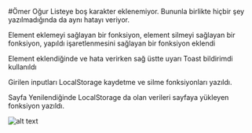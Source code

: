 #Ömer Oğur 
Listeye boş karakter eklenemiyor. Bununla birlikte hiçbir şey yazılmadığında da aynı hatayı veriyor.

Element eklemeyi sağlayan bir fonksiyon, element silmeyi sağlayan bir fonksiyon, yapıldı işaretlenmesini sağlayan bir fonksiyon eklendi

Element eklendiğinde ve hata verirken sağ üstte uyarı  Toast bildirimdi kullanıldı 

Girilen inputları  LocalStorage  kaydetme ve silme fonksiyonları yazıldı.

Sayfa Yenilendiğinde LocalStorage da olan verileri sayfaya yükleyen fonksiyon yazıldı.



![alt text](https://www.hizliresim.com/sncxf8a)

